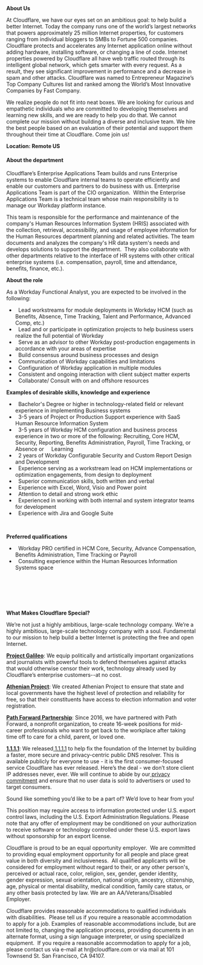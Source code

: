<div class="content-intro">
	<div><strong>About Us</strong></div>
	<div>
		<p><span style="font-weight: 400;">At Cloudflare, we have our eyes set on an ambitious goal: to help build a better Internet. Today the company runs one of the world’s largest networks that powers approximately 25 million Internet properties, for customers ranging from individual bloggers to SMBs to Fortune 500 companies. Cloudflare protects and accelerates any Internet application online without adding hardware, installing software, or changing a line of code. Internet properties powered by Cloudflare all have web traffic routed through its intelligent global network, which gets smarter with every request. As a result, they see significant improvement in performance and a decrease in spam and other attacks. Cloudflare was named to Entrepreneur Magazine’s Top Company Cultures list and ranked among the World’s Most Innovative Companies by Fast Company.</span><span style="font-weight: 400;">&nbsp;</span></p>
		<p><span style="font-weight: 400;">We realize people do not fit into neat boxes. We are looking for curious and empathetic individuals who are committed to developing themselves and learning new skills, and we are ready to help you do that. We cannot complete our mission without building a diverse and inclusive team. We hire the best people based on an evaluation of their potential and support them throughout their time at Cloudflare. Come join us!&nbsp;</span></p>
	</div>
</div>
<p><strong>Location: Remote US</strong></p>
<h4><strong>About the department</strong></h4>
<p>Cloudflare’s Enterprise Applications Team builds and runs Enterprise systems to enable Cloudflare internal teams to operate efficiently and enable our customers and partners to do business with us. Enterprise Applications Team is part of the CIO organization.&nbsp; Within the Enterprise Applications Team is a technical team whose main responsibility is to manage our Workday platform instance.</p>
<p>This team is responsible for the performance and maintenance of the company's Human Resources Information System (HRIS) associated with the collection, retrieval, accessibility, and usage of employee information for the Human Resources department planning and related activities. The team documents and analyzes the company's HR data system's needs and develops solutions to support the department.&nbsp; They also collaborate with other departments relative to the interface of HR systems with other critical enterprise systems (i.e. compensation, payroll, time and attendance, benefits, finance, etc.).</p>
<p><strong>About the role</strong></p>
<p>As a Workday Functional Analyst, you are expected to be involved in the following:</p>
<ul>
	<li>&nbsp; Lead workstreams for module deployments in Workday HCM (such as Benefits, Absence, Time Tracking, Talent and Performance, Advanced Comp, etc.)</li>
	<li>&nbsp; Lead and or participate in optimization projects to help business users realize the full potential of Workday</li>
	<li>&nbsp; Serve as an advisor to other Workday post-production engagements in accordance with your areas of expertise</li>
	<li>&nbsp; Build consensus around business processes and design</li>
	<li>&nbsp; Communication of Workday capabilities and limitations</li>
	<li>&nbsp; Configuration of Workday application in multiple modules</li>
	<li>&nbsp; Consistent and ongoing interaction with client subject matter experts</li>
	<li>&nbsp; Collaborate/ Consult with on and offshore resources</li>
</ul>
<p><strong>Examples of desirable skills, knowledge and experience</strong></p>
<ul>
	<li>&nbsp; Bachelor's Degree or higher in technology-related field or relevant experience in implementing Business systems&nbsp;</li>
	<li>&nbsp; 3-5 years of Project or Production Support experience with SaaS Human Resource Information System</li>
	<li>&nbsp; 3-5 years of Workday HCM configuration and business process experience in two or more of the following: Recruiting, Core HCM, Security, Reporting, Benefits Administration, Payroll, Time Tracking, or Absence or&nbsp; &nbsp; &nbsp;Learning</li>
	<li>&nbsp; 2 years of Workday Configurable Security and Custom Report Design and Development</li>
	<li>&nbsp; Experience serving as a workstream lead on HCM implementations or optimization engagements, from design to deployment</li>
	<li>&nbsp; Superior communication skills, both written and verbal</li>
	<li>&nbsp; Experience with Excel, Word, Visio and Power point</li>
	<li>&nbsp; Attention to detail and strong work ethic</li>
	<li>&nbsp; Experienced in working with both internal and system integrator teams for development</li>
	<li>&nbsp; Experience with Jira and Google Suite</li>
</ul>
<p><strong>&nbsp;</strong></p>
<p><strong>Preferred qualifications</strong></p>
<ul>
	<li>&nbsp; Workday PRO certified in HCM Core, Security, Advance Compensation, Benefits Administration, Time Tracking or Payroll</li>
	<li>&nbsp; Consulting experience within the Human Resources Information Systems space</li>
</ul>
<p><strong>&nbsp;</strong></p>
<h4><br><br></h4>
<div class="content-conclusion">
	<p><strong>What Makes Cloudflare Special?</strong></p>
	<p><span style="font-weight: 400;">We’re not just a highly ambitious, large-scale technology company. We’re a highly ambitious, large-scale technology company with a soul. Fundamental to our mission to help build a better Internet is protecting the free and open Internet.</span></p>
	<p><a href="https://blog.cloudflare.com/protecting-free-expression-online/"><strong>Project Galileo</strong></a><span style="font-weight: 400;">: We equip politically and artistically important organizations and journalists with powerful tools to defend themselves against attacks that would otherwise censor their work, technology already used by Cloudflare’s enterprise customers--at no cost.</span></p>
	<p><strong><a href="https://www.cloudflare.com/athenian/">Athenian Project</a></strong><span style="font-weight: 400;">: We created Athenian Project to ensure that state and local governments have the highest level of protection and reliability for free, so that their constituents have access to election information and voter registration.</span></p>
	<p><a href="https://blog.cloudflare.com/tag/path-forward/"><strong>Path Forward Partnership</strong></a><span style="font-weight: 400;">: Since 2016, we have partnered with Path Forward, a nonprofit organization, to create 16-week positions for mid-career professionals who want to get back to the workplace after taking time off to care for a child, parent, or loved one.</span></p>
	<p><a href="https://1.1.1.1/"><strong>1.1.1.1</strong></a><span style="font-weight: 400;">: We released</span><a href="https://1.1.1.1/"> <span style="font-weight: 400;">1.1.1.1</span></a><span style="font-weight: 400;"> to help fix the foundation of the Internet by building a faster, more secure and privacy-centric public DNS resolver. This is available publicly for everyone to use - it is the first consumer-focused service Cloudflare has ever released. Here’s the deal - we don’t store client IP addresses never, ever. We will continue to abide by our</span><a href="https://developers.cloudflare.com/1.1.1.1/privacy/public-dns-resolver"> privacy commitment</a><span style="font-weight: 400;"> and ensure that no user data is sold to advertisers or used to target consumers.</span></p>
	<p><span style="font-weight: 400;">Sound like something you’d like to be a part of? We’d love to hear from you!</span></p>
	<p><span style="font-weight: 400;">This position may require access to information protected under U.S. export control laws, including the U.S. Export Administration Regulations. Please note that any offer of employment may be conditioned on your authorization to receive software or technology controlled under these U.S. export laws without sponsorship for an export license.</span></p>
	<p><span style="font-weight: 400;">Cloudflare is proud to be an equal opportunity employer. &nbsp;We are committed to providing equal employment opportunity for all people and place great value in both diversity and inclusiveness. &nbsp;All qualified applicants will be considered for employment without regard to their, or any other person's, perceived or actual</span> <span style="font-weight: 400;">race, color, religion, sex, gender, gender identity, gender expression, sexual orientation, national origin, ancestry, citizenship, age, physical or mental disability, medical condition, family care status, or any other basis protected by law. </span><span style="font-weight: 400;">We are an AA/Veterans/Disabled Employer.</span></p>
	<p><span style="font-weight: 400;">Cloudflare provides reasonable accommodations to qualified individuals with disabilities. &nbsp;Please tell us if you require a reasonable accommodation to apply for a job. Examples of reasonable accommodations include, but are not limited to, changing the application process, providing documents in an alternate format, using a sign language interpreter, or using specialized equipment. &nbsp;If you require a reasonable accommodation to apply for a job, please contact us via e-mail at </span><span style="font-weight: 400;">hr@cloudflare.com</span><span style="font-weight: 400;"> or via mail at 101 Townsend St. San Francisco, CA 94107.</span></p>
</div>
